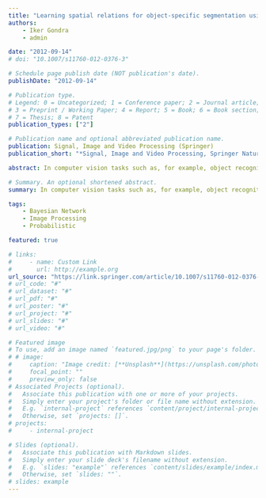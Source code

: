 ```yaml
---
title: "Learning spatial relations for object-specific segmentation using Bayesian network model"
authors:
    - Iker Gondra
    - admin

date: "2012-09-14"
# doi: "10.1007/s11760-012-0376-3"

# Schedule page publish date (NOT publication's date).
publishDate: "2012-09-14"

# Publication type.
# Legend: 0 = Uncategorized; 1 = Conference paper; 2 = Journal article;
# 3 = Preprint / Working Paper; 4 = Report; 5 = Book; 6 = Book section;
# 7 = Thesis; 8 = Patent
publication_types: ["2"]

# Publication name and optional abbreviated publication name.
publication: Signal, Image and Video Processing (Springer)
publication_short: "*Signal, Image and Video Processing, Springer Nature*"

abstract: In computer vision tasks such as, for example, object recognition, semantically accurate segmentation of a particular object of interest (OOI) is a critical step. Due to the OOI consisting of visually different fragments, traditional segmentation algorithms that are based on the identification of homogeneous regions usually do not perform well. In order to narrow this gap between low-level visual features and high-level semantics, some recent methods employ machine learning to generate more accurate models of the OOI. The main contribution of this paper is the inclusion of spatial relationships among the OOI fragments into the model. For this purpose, we employ Bayesian networks as a probabilistic approach for learning the spatial relationships which, in turn, becomes evidence that is used for the process of segmenting future instances of the OOI. The algorithm presented in this paper also uses multiple instance learning to obtain prototypical descriptions of each fragment of the OOI based on low-level visual features. The experimental results on both artificial and real image datasets indicate that the addition of spatial relationships improves segmentation performance.

# Summary. An optional shortened abstract.
summary: In computer vision tasks such as, for example, object recognition, semantically accurate segmentation of a particular object of interest (OOI) is a critical step. Due to the OOI consisting of visually different fragments, traditional segmentation algorithms that are based on the identification of homogeneous regions usually do not perform well. In order to narrow this gap between low-level visual features and high-level semantics, some recent methods employ machine learning to generate more accurate models of the OOI. The main contribution of this paper is the inclusion of spatial relationships among the OOI fragments into the model. For this purpose, we employ Bayesian networks as a probabilistic approach for learning the spatial relationships which, in turn, becomes evidence that is used for the process of segmenting future instances of the OOI. The algorithm presented in this paper also uses multiple instance learning to obtain prototypical descriptions of each fragment of the OOI based on low-level visual features. The experimental results on both artificial and real image datasets indicate that the addition of spatial relationships improves segmentation performance.

tags:
    - Bayesian Network
    - Image Processing
    - Probabilistic

featured: true

# links:
#     - name: Custom Link
#       url: http://example.org
url_source: "https://link.springer.com/article/10.1007/s11760-012-0376-3"
# url_code: "#"
# url_dataset: "#"
# url_pdf: "#"
# url_poster: "#"
# url_project: "#"
# url_slides: "#"
# url_video: "#"

# Featured image
# To use, add an image named `featured.jpg/png` to your page's folder.
# # image:
#     caption: "Image credit: [**Unsplash**](https://unsplash.com/photos/pLCdAaMFLTE)"
#     focal_point: ""
#     preview_only: false
# Associated Projects (optional).
#   Associate this publication with one or more of your projects.
#   Simply enter your project's folder or file name without extension.
#   E.g. `internal-project` references `content/project/internal-project/index.md`.
#   Otherwise, set `projects: []`.
# projects:
#     - internal-project

# Slides (optional).
#   Associate this publication with Markdown slides.
#   Simply enter your slide deck's filename without extension.
#   E.g. `slides: "example"` references `content/slides/example/index.md`.
#   Otherwise, set `slides: ""`.
# slides: example
---
```


<!-- {{% callout note %}}
Click the _Cite_ button above to demo the feature to enable visitors to import publication metadata into their reference management software.
{{% /callout %}}

{{% callout note %}}
Create your slides in Markdown - click the _Slides_ button to check out the example.
{{% /callout %}}

Supplementary notes can be added here, including [code, math, and images](https://wowchemy.com/docs/writing-markdown-latex/). -->
